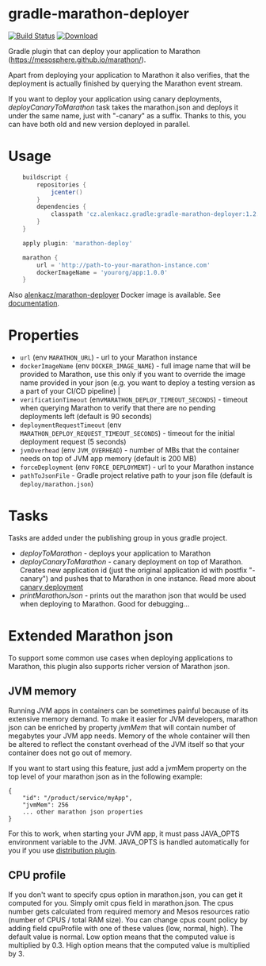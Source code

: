 # gradle-marathon-deployer

[![Build Status](https://travis-ci.org/alenkacz/gradle-marathon-deployer.svg?branch=master)](https://travis-ci.org/alenkacz/gradle-marathon-deployer) [ ![Download](https://api.bintray.com/packages/alenkacz/maven/gradle-marathon-deployer/images/download.svg) ](https://bintray.com/alenkacz/maven/gradle-marathon-deployer/_latestVersion)

Gradle plugin that can deploy your application to Marathon (https://mesosphere.github.io/marathon/).

Apart from deploying your application to Marathon it also verifies, that the deployment is actually finished by querying the Marathon event stream.

If you want to deploy your application using canary deployments, *deployCanaryToMarathon* task takes the marathon.json and deploys it under the same name, just with "-canary" as a suffix. Thanks to this, you can have both old and new version deployed in parallel.

Usage
====================
```groovy
	buildscript {
		repositories {
			jcenter()
		}
		dependencies {
			classpath 'cz.alenkacz.gradle:gradle-marathon-deployer:1.2.3'
		}
	}

	apply plugin: 'marathon-deploy'

    marathon {
	    url = 'http://path-to-your-marathon-instance.com'
	    dockerImageName = 'yourorg/app:1.0.0'
    }
```

Also [alenkacz/marathon-deployer](https://hub.docker.com/r/alenkacz/marathon-deployer/) Docker image is available. See [documentation](docker-distribution/README.md).

Properties
==========
 * `url` (env `MARATHON_URL`) - url to your Marathon instance
 * `dockerImageName` (env `DOCKER_IMAGE_NAME`) - full image name that will be provided to Marathon, use this only if you want to override the image name provided in your json (e.g. you want to deploy a testing version as a part of your CI/CD pipeline) |
 * `verificationTimeout` (env`MARATHON_DEPLOY_TIMEOUT_SECONDS`) - timeout when querying Marathon to verify that there are no pending deployments left (default is 90 seconds)
 * `deploymentRequestTimeout` (env `MARATHON_DEPLOY_REQUEST_TIMEOUT_SECONDS`) - timeout for the initial deployment request (5 seconds)
 * `jvmOverhead` (env `JVM_OVERHEAD`) - number of MBs that the container needs on top of JVM app memory (default is 200 MB)
 * `forceDeployment` (env `FORCE_DEPLOYMENT`) - url to your Marathon instance
 * `pathToJsonFile` - Gradle project relative path to your json file (default is `deploy/marathon.json`)

Tasks
=====
Tasks are added under the publishing group in yous gradle project.

- *deployToMarathon* - deploys your application to Marathon
- *deployCanaryToMarathon* - canary deployment on top of Marathon. Creates new application id (just the original application id with postfix "-canary") and pushes that to Marathon in one instance. Read more about [canary deployment](http://martinfowler.com/bliki/CanaryRelease.html)
- *printMarathonJson* - prints out the marathon json that would be used when deploying to Marathon. Good for debugging...

Extended Marathon json
======================
To support some common use cases when deploying applications to Marathon, this plugin also supports richer version of Marathon json.

JVM memory
----------
Running JVM apps in containers can be sometimes painful because of its extensive memory demand. To make it easier for JVM developers, marathon json can be enriched by property *jvmMem* that will contain number of megabytes your JVM app needs. Memory of the whole container will then be altered to reflect the constant overhead of the JVM itself so that your container does not go out of memory.

If you want to start using this feature, just add a jvmMem property on the top level of your marathon json as in the following example:

	{
        "id": "/product/service/myApp",
        "jvmMem": 256
        ... other marathon json properties
    }

For this to work, when starting your JVM app, it must pass JAVA_OPTS environment variable to the JVM. JAVA_OPTS is handled automatically for you if you use [distribution plugin](https://docs.gradle.org/current/userguide/distribution_plugin.html).

CPU profile
-----------
If you don't want to specify cpus option in marathon.json, you can get it computed for you. Simply omit cpus field in marathon.json. The cpus number gets calculated from required memory and Mesos resources ratio (number of CPUS / total RAM size). You can change cpus count policy by adding field cpuProfile with one of these values (low, normal, high). The default value is normal. Low option means that the computed value is multiplied by 0.3. High option means that the computed value is multiplied by 3.
